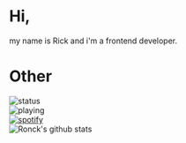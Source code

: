 

# Hi,
my name is Rick and i'm a frontend developer.

# Other
![status](https://api.statusbadges.me/badge/status/432568500905705473?simple=true)<br/>
![playing](https://api.statusbadges.me/badge/playing/432568500905705473)<br/>
[![spotify](https://api.statusbadges.me/badge/spotify/432568500905705473)](https://api.statusbadges.me/openspotify/432568500905705473)<br/>
![Ronck's github stats](https://github-readme-stats.vercel.app/api?username=Ronckk&show_icons=true&theme=github_dark )<br/>
